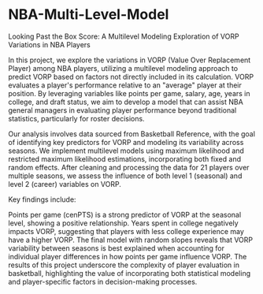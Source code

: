 # NBA-Multi-Level-Model
Looking Past the Box Score: A Multilevel Modeling Exploration of VORP Variations in NBA Players

In this project, we explore the variations in VORP (Value Over Replacement Player) among NBA players, utilizing a multilevel modeling approach to predict VORP based on factors not directly included in its calculation. VORP evaluates a player's performance relative to an "average" player at their position. By leveraging variables like points per game, salary, age, years in college, and draft status, we aim to develop a model that can assist NBA general managers in evaluating player performance beyond traditional statistics, particularly for roster decisions.

Our analysis involves data sourced from Basketball Reference, with the goal of identifying key predictors for VORP and modeling its variability across seasons. We implement multilevel models using maximum likelihood and restricted maximum likelihood estimations, incorporating both fixed and random effects. After cleaning and processing the data for 21 players over multiple seasons, we assess the influence of both level 1 (seasonal) and level 2 (career) variables on VORP.

Key findings include:

Points per game (cenPTS) is a strong predictor of VORP at the seasonal level, showing a positive relationship.
Years spent in college negatively impacts VORP, suggesting that players with less college experience may have a higher VORP.
The final model with random slopes reveals that VORP variability between seasons is best explained when accounting for individual player differences in how points per game influence VORP.
The results of this project underscore the complexity of player evaluation in basketball, highlighting the value of incorporating both statistical modeling and player-specific factors in decision-making processes.
